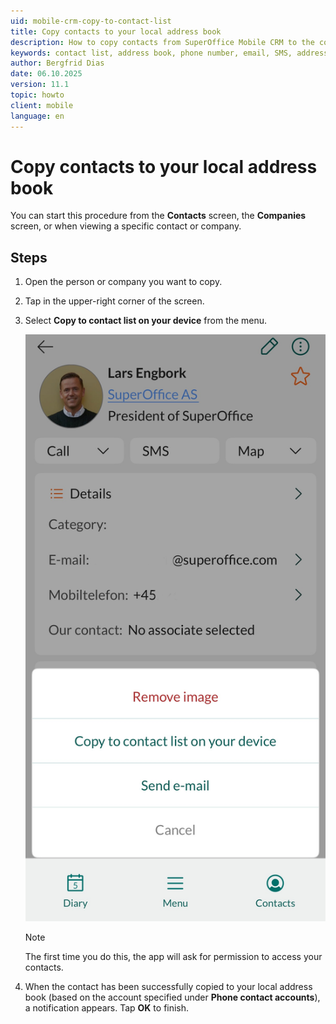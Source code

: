 ```yaml
---
uid: mobile-crm-copy-to-contact-list
title: Copy contacts to your local address book
description: How to copy contacts from SuperOffice Mobile CRM to the contact list on your device.
keywords: contact list, address book, phone number, email, SMS, address, contact, person
author: Bergfrid Dias
date: 06.10.2025
version: 11.1
topic: howto
client: mobile
language: en
---
```


# Copy contacts to your local address book

You can start this procedure from the **Contacts** screen, the **Companies** screen, or when viewing a specific contact or company.

## Steps

1. Open the person or company you want to copy.

1. Tap <i class="ph ph-dots-three-circle-vertical" aria-label="Task button"></i> in the upper-right corner of the screen.

1. Select **Copy to contact list on your device** from the menu.

    ![Mobile CRM: Copy to contact list -app-screen][img1]

    > [!NOTE]
    > The first time you do this, the app will ask for permission to access your contacts.

1. When the contact has been successfully copied to your local address book (based on the account specified under **Phone contact accounts**), a notification appears. Tap **OK** to finish.

<!-- Referenced links -->

<!-- Referenced images -->
[img1]: ../../../../media/loc/en/mobile/copy-contacts.png
